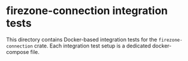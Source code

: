 # firezone-connection integration tests

This directory contains Docker-based integration tests for the `firezone-connection` crate.
Each integration test setup is a dedicated docker-compose file.
